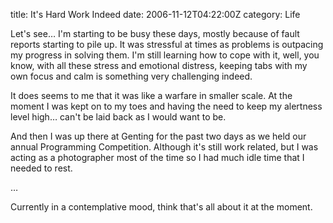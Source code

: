 title: It's Hard Work Indeed
date: 2006-11-12T04:22:00Z
category: Life

Let's see… I'm starting to be busy these days, mostly because of fault reports starting to pile up. It was stressful at times as problems is outpacing my progress in solving them. I'm still learning how to cope with it, well, you know, with all these stress and emotional distress, keeping tabs with my own focus and calm is something very challenging indeed.

It does seems to me that it was like a warfare in smaller scale. At the moment I was kept on to my toes and having the need to keep my alertness level high… can't be laid back as I would want to be.

And then I was up there at Genting for the past two days as we held our annual Programming Competition. Although it's still work related, but I was acting as a photographer most of the time so I had much idle time that I needed to rest.

…

Currently in a contemplative mood, think that's all about it at the moment.
